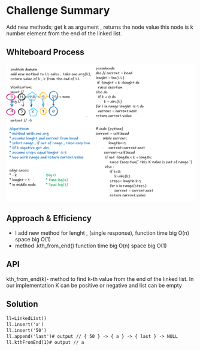 # Challenge Summary
<!-- Description of the challenge -->
Add new methods; get k as argument , returns the node value this node is k number element from the end of the linked list.

## Whiteboard Process
<!-- Embedded whiteboard image -->
![ll-kth-from-end](/img/ll-kth-from-end.PNG)

## Approach & Efficiency
<!-- What approach did you take? Why? What is the Big O space/time for this approach? -->
* I add new method for lenght , (single response),  function time big O(n) space big O(1) 
* method .kth_from_end() function time big O(n) space big O(1)

## API
kth_from_end(k)- method to find k-th value from the end of the linked list. In our implementation K can be positive or negative and list can be empty 

## Solution
<!-- Show how to run your code, and examples of it in action -->
```
ll=LinkedList()
ll.insert('a')
ll.insert('50')
ll.append('last')# output // { 50 } -> { a } -> { last } -> NULL
ll.kthFromEnd(1)# output // a
```